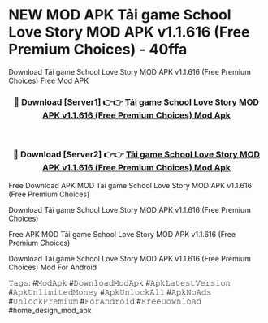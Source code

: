# NEW MOD APK Tải game School Love Story MOD APK v1.1.616 (Free Premium Choices) - 40ffa
Download Tải game School Love Story MOD APK v1.1.616 (Free Premium Choices) Free Mod APK

<div align="center">
<h3>🔴 Download [Server1] 👉👉 <a href="https://apk-comot.site?title=Tải_game_School_Love_Story_MOD_APK_v1.1.616_(Free_Premium_Choices)">Tải game School Love Story MOD APK v1.1.616 (Free Premium Choices) Mod Apk</a></h3><br>

<h3>🔴 Download [Server2] 👉👉 <a href="https://apk-comot.site?title=Tải_game_School_Love_Story_MOD_APK_v1.1.616_(Free_Premium_Choices)">Tải game School Love Story MOD APK v1.1.616 (Free Premium Choices) Mod Apk</a></h3>
</div>


Free Download APK MOD Tải game School Love Story MOD APK v1.1.616 (Free Premium Choices)

Download Tải game School Love Story MOD APK v1.1.616 (Free Premium Choices) 

Free APK MOD Tải game School Love Story MOD APK v1.1.616 (Free Premium Choices) 

Download Tải game School Love Story MOD APK v1.1.616 (Free Premium Choices) Mod For Android

𝚃𝚊𝚐𝚜: #𝙼𝚘𝚍𝙰𝚙𝚔 #𝙳𝚘𝚠𝚗𝚕𝚘𝚊𝚍𝙼𝚘𝚍𝙰𝚙𝚔 #𝙰𝚙𝚔𝙻𝚊𝚝𝚎𝚜𝚝𝚅𝚎𝚛𝚜𝚒𝚘𝚗 #𝙰𝚙𝚔𝚄𝚗𝚕𝚒𝚖𝚒𝚝𝚎𝚍𝙼𝚘𝚗𝚎𝚢 #𝙰𝚙𝚔𝚄𝚗𝚕𝚘𝚌𝚔𝙰𝚕𝚕 #𝙰𝚙𝚔𝙽𝚘𝙰𝚍𝚜 #𝚄𝚗𝚕𝚘𝚌𝚔𝙿𝚛𝚎𝚖𝚒𝚞𝚖 #𝙵𝚘𝚛𝙰𝚗𝚍𝚛𝚘𝚒𝚍 #𝙵𝚛𝚎𝚎𝙳𝚘𝚠𝚗𝚕𝚘𝚊𝚍 #home_design_mod_apk